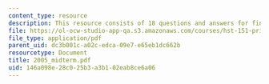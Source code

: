 ```yaml
---
content_type: resource
description: This resource consists of 18 questions and answers for final exam.
file: https://ol-ocw-studio-app-qa.s3.amazonaws.com/courses/hst-151-principles-of-pharmacology-spring-2005/146a098e28c025b3a3b102eab8ce6a06_2005_midterm.pdf
file_type: application/pdf
parent_uid: dc3b001c-a02c-edca-09e7-e65eb1dc662b
resourcetype: Document
title: 2005_midterm.pdf
uid: 146a098e-28c0-25b3-a3b1-02eab8ce6a06
---
```

